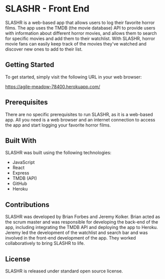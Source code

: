 # SLASHR - Front End

SLASHR is a web-based app that allows users to log their favorite horror films. The app uses the TMDB (the movie database) API to provide users with information about different horror movies, and allows them to search for specific movies and add them to their watchlist. With SLASHR, horror movie fans can easily keep track of the movies they've watched and discover new ones to add to their list.

## Getting Started

To get started, simply visit the following URL in your web browser:

https://agile-meadow-78400.herokuapp.com/

## Prerequisites

There are no specific prerequisites to run SLASHR, as it is a web-based app. All you need is a web browser and an internet connection to access the app and start logging your favorite horror films.

## Built With

SLASHR was built using the following technologies:
- JavaScript
- React
- Express
- TMDB (API)
- GitHub
- Heroku

## Contributions

SLASHR was developed by Brian Forbes and Jeremy Kolker. Brian acted as the scrum master and was responsible for developing the back-end of the app, including integrating the TMDB API and deploying the app to Heroku. Jeremy led the development of the watchlist and search bar and was involved in the front-end development of the app. They worked collaboratively to bring SLASHR to life.

## License

SLASHR is released under standard open source license.
